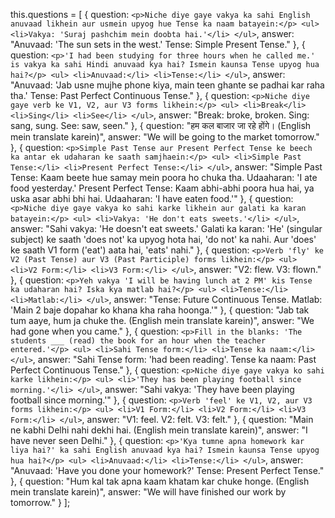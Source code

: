 this.questions = [
    {
        question: `
            <p>Niche diye gaye vakya ka sahi English anuvaad likhein aur usmein upyog hue Tense ka naam batayein:</p>
            <ul>
                <li>Vakya: 'Suraj pashchim mein doobta hai.'</li>
            </ul>
        `,
        answer: "Anuvaad: 'The sun sets in the west.' Tense: Simple Present Tense."
    },
    {
        question: `
            <p>'I had been studying for three hours when he called me.' is vakya ka sahi Hindi anuvaad kya hai? Ismein kaunsa Tense upyog hua hai?</p>
            <ul>
                <li>Anuvaad:</li>
                <li>Tense:</li>
            </ul>
        `,
        answer: "Anuvaad: 'Jab usne mujhe phone kiya, main teen ghante se padhai kar raha tha.' Tense: Past Perfect Continuous Tense."
    },
    {
        question: `
            <p>Niche diye gaye verb ke V1, V2, aur V3 forms likhein:</p>
            <ul>
                <li>Break</li>
                <li>Sing</li>
                <li>See</li>
            </ul>
        `,
        answer: "Break: broke, broken. Sing: sang, sung. See: saw, seen."
    },
    {
        question: "हम कल बाजार जा रहे होंगे। (English mein translate karein)",
        answer: "We will be going to the market tomorrow."
    },
    {
        question: `
            <p>Simple Past Tense aur Present Perfect Tense ke beech ka antar ek udaharan ke saath samjhaein:</p>
            <ul>
                <li>Simple Past Tense:</li>
                <li>Present Perfect Tense:</li>
            </ul>
        `,
        answer: "Simple Past Tense: Kaam beete hue samay mein poora ho chuka tha. Udaaharan: 'I ate food yesterday.' Present Perfect Tense: Kaam abhi-abhi poora hua hai, ya uska asar abhi bhi hai. Udaaharan: 'I have eaten food.'"
    },
    {
        question: `
            <p>Niche diye gaye vakya ko sahi karke likhein aur galati ka karan batayein:</p>
            <ul>
                <li>Vakya: 'He don't eats sweets.'</li>
            </ul>
        `,
        answer: "Sahi vakya: 'He doesn't eat sweets.' Galati ka karan: 'He' (singular subject) ke saath 'does not' ka upyog hota hai, 'do not' ka nahi. Aur 'does' ke saath V1 form ('eat') aata hai, 'eats' nahi."
    },
    {
        question: `
            <p>Verb 'fly' ke V2 (Past Tense) aur V3 (Past Participle) forms likhein:</p>
            <ul>
                <li>V2 Form:</li>
                <li>V3 Form:</li>
            </ul>
        `,
        answer: "V2: flew. V3: flown."
    },
    {
        question: `
            <p>Yeh vakya 'I will be having lunch at 2 PM' kis Tense ka udaharan hai? Iska kya matlab hai?</p>
            <ul>
                <li>Tense:</li>
                <li>Matlab:</li>
            </ul>
        `,
        answer: "Tense: Future Continuous Tense. Matlab: 'Main 2 baje dopahar ko khana kha raha hoonga.'"
    },
    {
        question: "Jab tak tum aaye, hum ja chuke the. (English mein translate karein)",
        answer: "We had gone when you came."
    },
    {
        question: `
            <p>Fill in the blanks: 'The students ___ (read) the book for an hour when the teacher entered.'</p>
            <ul>
                <li>Sahi Tense form:</li>
                <li>Tense ka naam:</li>
            </ul>
        `,
        answer: "Sahi Tense form: 'had been reading'. Tense ka naam: Past Perfect Continuous Tense."
    },
    {
        question: `
            <p>Niche diye gaye vakya ko sahi karke likhein:</p>
            <ul>
                <li>'They has been playing football since morning.'</li>
            </ul>
        `,
        answer: "Sahi vakya: 'They have been playing football since morning.'"
    },
    {
        question: `
            <p>Verb 'feel' ke V1, V2, aur V3 forms likhein:</p>
            <ul>
                <li>V1 Form:</li>
                <li>V2 Form:</li>
                <li>V3 Form:</li>
            </ul>
        `,
        answer: "V1: feel. V2: felt. V3: felt."
    },
    {
        question: "Main ne kabhi Delhi nahi dekhi hai. (English mein translate karein)",
        answer: "I have never seen Delhi."
    },
    {
        question: `
            <p>'Kya tumne apna homework kar liya hai?' ka sahi English anuvaad kya hai? Ismein kaunsa Tense upyog hua hai?</p>
            <ul>
                <li>Anuvaad:</li>
                <li>Tense:</li>
            </ul>
        `,
        answer: "Anuvaad: 'Have you done your homework?' Tense: Present Perfect Tense."
    },
    {
        question: "Hum kal tak apna kaam khatam kar chuke honge. (English mein translate karein)",
        answer: "We will have finished our work by tomorrow."
    }
];